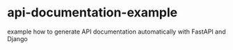 # api-documentation-example
example how to generate API documentation automatically with FastAPI and Django
